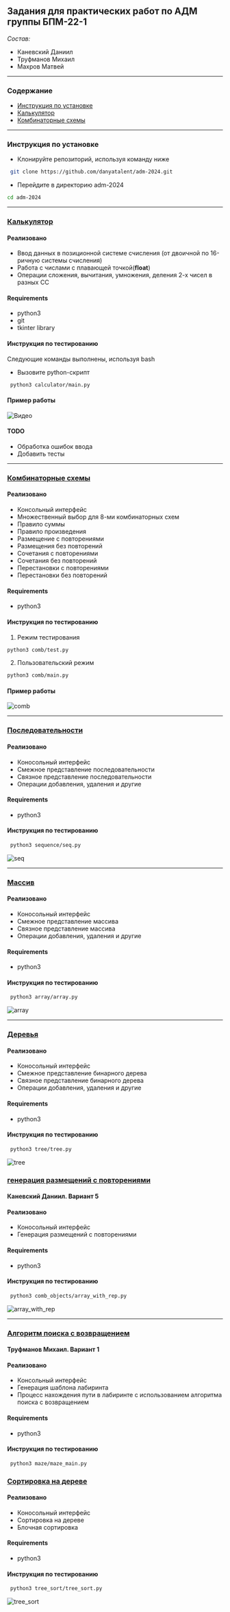 ## Задания для практических работ по АДМ группы БПМ-22-1
*Состав:*
* Каневский Даниил
* Труфманов Михаил
* Махров Матвей
---
### Содержание
* [Инструкция по установке](#инструкция-по-установке)
* [Калькулятор](#калькулятор)
* [Комбинаторные схемы](#комбинаторные-схемы)
---
### Инструкция по установке

- Клонируйте репозиторий, используя команду ниже
```bash
 git clone https://github.com/danyatalent/adm-2024.git
```
- Перейдите в директорию adm-2024
```bash
cd adm-2024
```
---
### [Калькулятор](calculator/main.py)
#### Реализовано
- Ввод данных в позиционной системе счисления (от двоичной по 16-ричную системы счисления)
- Работа с числами с плавающей точкой(**float**)
- Операции сложения, вычитания, умножения, деления 2-х чисел в разных СС

#### Requirements
- python3
- git
- tkinter library

#### Инструкция по тестированию
Следующие команды выполнены, используя bash

- Вызовите python-скрипт

```bash
 python3 calculator/main.py
```

#### Пример работы

![Видео](imgs/screen.gif)

#### TODO
- Обработка ошибок ввода
- Добавить тесты

---

### [Комбинаторные схемы](comb/test.py)
#### Реализовано
* Консольный интерфейс
* Множественный выбор для 8-ми комбинаторных схем
* Правило суммы
* Правило произведения
* Размещение с повторениями
* Размещения без повторений
* Сочетания с повторениями
* Сочетания без повторений
* Перестановки с повторениями
* Перестановки без повторений

#### Requirements
* python3

#### Инструкция по тестированию
1. Режим тестирования 

```bash
python3 comb/test.py
```

2. Пользовательский режим

```bash
python3 comb/main.py
```

#### Пример работы
![comb](imgs/comb.gif)

---

### [Последовательности](sequence/seq.py)
#### Реализовано
* Коносольный интерфейс
* Смежное представление последовательности
* Связное представление последовательности
* Операции добавления, удаления и другие

#### Requirements
* python3


#### Инструкция по тестированию
```bash
 python3 sequence/seq.py
```
![seq](imgs/seq.gif)

---

### [Массив](array/array.py)
#### Реализовано
* Коносольный интерфейс
* Смежное представление массива
* Связное представление массива
* Операции добавления, удаления и другие

#### Requirements
* python3


#### Инструкция по тестированию
```bash
 python3 array/array.py
```
![array](imgs/array.gif)

---

### [Деревья](tree/tree.py)
#### Реализовано
* Коносольный интерфейс
* Смежное представление бинарного дерева
* Связное представление бинарного дерева
* Операции добавления, удаления и другие

#### Requirements
* python3


#### Инструкция по тестированию
```bash
 python3 tree/tree.py
```
![tree](imgs/tree.gif)

### [генерация размещений с повторениями](comb_objects/array_with_rep.py)

#### Каневский Даниил. Вариант 5

#### Реализовано
* Коносольный интерфейс
* Генерация размещений с повторениями

#### Requirements
* python3


#### Инструкция по тестированию
```bash
 python3 comb_objects/array_with_rep.py
```
![array_with_rep](imgs/arr_with_reps.gif)

---

### [Алгоритм поиска с возвращением](maze/maze_main.py)

#### Труфманов Михаил. Вариант 1

#### Реализовано
* Консольный интерфейс
* Генерация шаблона лабиринта
* Процесс нахождения пути в лабиринте с использованием алгоритма поиска с возвращением 

#### Requirements
* python3

#### Инструкция по тестированию
```bash
 python3 maze/maze_main.py
```

### [Сортировка на дереве](tree_sort/tree_sort.py)
#### Реализовано
* Коносольный интерфейс
* Сортировка на дереве
* Блочная сортировка

#### Requirements
* python3


#### Инструкция по тестированию
```bash
 python3 tree_sort/tree_sort.py
```
![tree_sort](imgs/tree_sort.gif)


